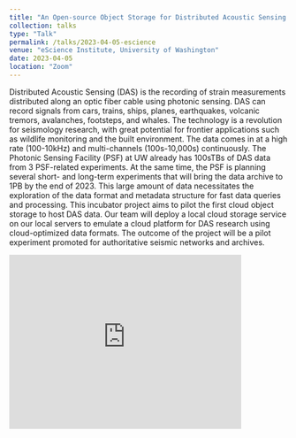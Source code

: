 ```yaml
---
title: "An Open-source Object Storage for Distributed Acoustic Sensing Data"
collection: talks
type: "Talk"
permalink: /talks/2023-04-05-escience
venue: "eScience Institute, University of Washington"
date: 2023-04-05
location: "Zoom"
---
```


Distributed Acoustic Sensing (DAS) is the recording of strain measurements distributed along an optic fiber cable using photonic sensing. DAS can record signals from cars, trains, ships, planes, earthquakes, volcanic tremors, avalanches, footsteps, and whales. The technology is a revolution for seismology research, with great potential for frontier applications such as wildlife monitoring and the built environment. The data comes in at a high rate (100-10kHz) and multi-channels (100s-10,000s) continuously. The Photonic Sensing Facility (PSF) at UW already has 100sTBs of DAS data from 3 PSF-related experiments. At the same time, the PSF is planning several short- and long-term experiments that will bring the data archive to 1PB by the end of 2023. This large amount of data necessitates the exploration of the data format and metadata structure for fast data queries and processing. This incubator project aims to pilot the first cloud object storage to host DAS data. Our team will deploy a local cloud storage service on our local servers to emulate a cloud platform for DAS research using cloud-optimized data formats. The outcome of the project will be a pilot experiment promoted for authoritative seismic networks and archives.

<iframe width="420" height="315" src="https://www.youtube.com/watch?v=aQvRLz--rRI&t=2s" frameborder="0" allowfullscreen></iframe>